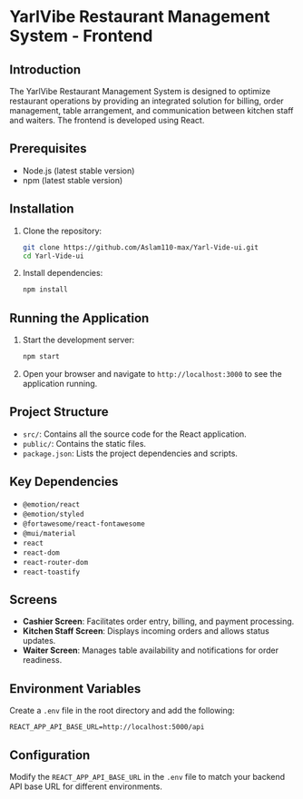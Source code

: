 # YarlVibe Restaurant Management System - Frontend

## Introduction

The YarlVibe Restaurant Management System is designed to optimize restaurant operations by providing an integrated solution for billing, order management, table arrangement, and communication between kitchen staff and waiters. The frontend is developed using React.

## Prerequisites

- Node.js (latest stable version)
- npm (latest stable version)

## Installation

1. Clone the repository:

   ```sh
   git clone https://github.com/Aslam110-max/Yarl-Vide-ui.git
   cd Yarl-Vide-ui
   ```

2. Install dependencies:
   ```sh
   npm install
   ```

## Running the Application

1. Start the development server:

   ```sh
   npm start
   ```

2. Open your browser and navigate to `http://localhost:3000` to see the application running.

## Project Structure

- `src/`: Contains all the source code for the React application.
- `public/`: Contains the static files.
- `package.json`: Lists the project dependencies and scripts.

## Key Dependencies

- `@emotion/react`
- `@emotion/styled`
- `@fortawesome/react-fontawesome`
- `@mui/material`
- `react`
- `react-dom`
- `react-router-dom`
- `react-toastify`

## Screens

- **Cashier Screen**: Facilitates order entry, billing, and payment processing.
- **Kitchen Staff Screen**: Displays incoming orders and allows status updates.
- **Waiter Screen**: Manages table availability and notifications for order readiness.

## Environment Variables

Create a `.env` file in the root directory and add the following:

```
REACT_APP_API_BASE_URL=http://localhost:5000/api
```

## Configuration

Modify the `REACT_APP_API_BASE_URL` in the `.env` file to match your backend API base URL for different environments.
